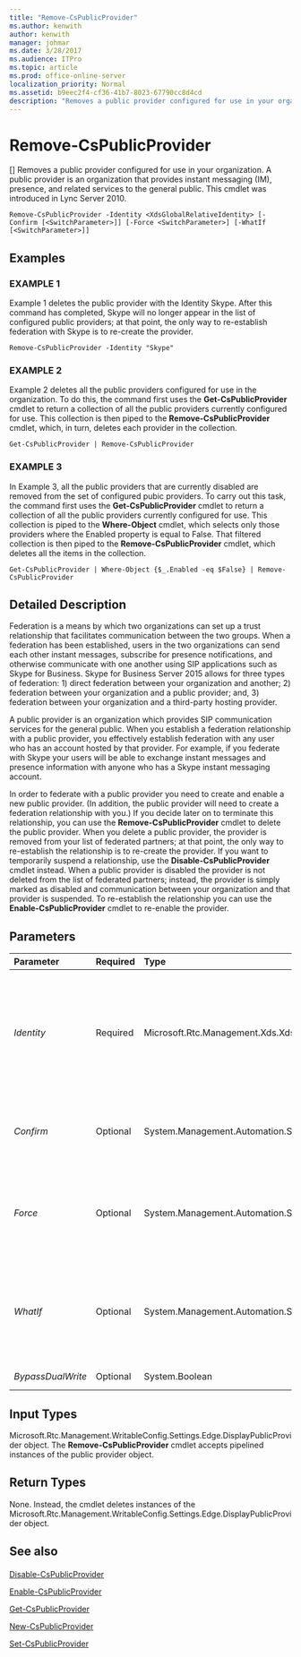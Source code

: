 ```yaml
---
title: "Remove-CsPublicProvider"
ms.author: kenwith
author: kenwith
manager: johmar
ms.date: 3/28/2017
ms.audience: ITPro
ms.topic: article
ms.prod: office-online-server
localization_priority: Normal
ms.assetid: b9eec2f4-cf36-41b7-8023-67790cc8d4cd
description: "Removes a public provider configured for use in your organization. A public provider is an organization that provides instant messaging (IM), presence, and related services to the general public. This cmdlet was introduced in Lync Server 2010."
---
```


# Remove-CsPublicProvider
[]
Removes a public provider configured for use in your organization. A public provider is an organization that provides instant messaging (IM), presence, and related services to the general public. This cmdlet was introduced in Lync Server 2010.
  
```
Remove-CsPublicProvider -Identity <XdsGlobalRelativeIdentity> [-Confirm [<SwitchParameter>]] [-Force <SwitchParameter>] [-WhatIf [<SwitchParameter>]]

```

## Examples

### EXAMPLE 1

Example 1 deletes the public provider with the Identity Skype. After this command has completed, Skype will no longer appear in the list of configured public providers; at that point, the only way to re-establish federation with Skype is to re-create the provider.
  
```
Remove-CsPublicProvider -Identity "Skype"
```

### EXAMPLE 2

Example 2 deletes all the public providers configured for use in the organization. To do this, the command first uses the **Get-CsPublicProvider** cmdlet to return a collection of all the public providers currently configured for use. This collection is then piped to the **Remove-CsPublicProvider** cmdlet, which, in turn, deletes each provider in the collection.
  
```
Get-CsPublicProvider | Remove-CsPublicProvider
```

### EXAMPLE 3

In Example 3, all the public providers that are currently disabled are removed from the set of configured pubic providers. To carry out this task, the command first uses the **Get-CsPublicProvider** cmdlet to return a collection of all the public providers currently configured for use. This collection is piped to the **Where-Object** cmdlet, which selects only those providers where the Enabled property is equal to False. That filtered collection is then piped to the **Remove-CsPublicProvider** cmdlet, which deletes all the items in the collection.
  
```
Get-CsPublicProvider | Where-Object {$_.Enabled -eq $False} | Remove-CsPublicProvider
```

## Detailed Description

Federation is a means by which two organizations can set up a trust relationship that facilitates communication between the two groups. When a federation has been established, users in the two organizations can send each other instant messages, subscribe for presence notifications, and otherwise communicate with one another using SIP applications such as Skype for Business. Skype for Business Server 2015 allows for three types of federation: 1) direct federation between your organization and another; 2) federation between your organization and a public provider; and, 3) federation between your organization and a third-party hosting provider.
  
A public provider is an organization which provides SIP communication services for the general public. When you establish a federation relationship with a public provider, you effectively establish federation with any user who has an account hosted by that provider. For example, if you federate with Skype your users will be able to exchange instant messages and presence information with anyone who has a Skype instant messaging account.
  
In order to federate with a public provider you need to create and enable a new public provider. (In addition, the public provider will need to create a federation relationship with you.) If you decide later on to terminate this relationship, you can use the **Remove-CsPublicProvider** cmdlet to delete the public provider. When you delete a public provider, the provider is removed from your list of federated partners; at that point, the only way to re-establish the relationship is to re-create the provider. If you want to temporarily suspend a relationship, use the **Disable-CsPublicProvider** cmdlet instead. When a public provider is disabled the provider is not deleted from the list of federated partners; instead, the provider is simply marked as disabled and communication between your organization and that provider is suspended. To re-establish the relationship you can use the **Enable-CsPublicProvider** cmdlet to re-enable the provider.
  
## Parameters

|**Parameter**|**Required**|**Type**|**Description**|
|:-----|:-----|:-----|:-----|
| _Identity_ <br/> |Required  <br/> |Microsoft.Rtc.Management.Xds.XdsGlobalRelativeIdentity  <br/> |Unique identifier for the public provider to be removed. The Identity typically the name of the website providing the services.  <br/> |
| _Confirm_ <br/> |Optional  <br/> |System.Management.Automation.SwitchParameter  <br/> |Prompts you for confirmation before executing the command.  <br/> |
| _Force_ <br/> |Optional  <br/> |System.Management.Automation.SwitchParameter  <br/> |Suppresses the display of any non-fatal error message that might occur when running the command.  <br/> |
| _WhatIf_ <br/> |Optional  <br/> |System.Management.Automation.SwitchParameter  <br/> |Describes what would happen if you executed the command without actually executing the command.  <br/> |
| _BypassDualWrite_ <br/> |Optional  <br/> |System.Boolean  <br/> |PARAMVALUE: $true | $false  <br/> |
   
## Input Types

Microsoft.Rtc.Management.WritableConfig.Settings.Edge.DisplayPublicProvider object. The **Remove-CsPublicProvider** cmdlet accepts pipelined instances of the public provider object.
  
## Return Types

None. Instead, the cmdlet deletes instances of the Microsoft.Rtc.Management.WritableConfig.Settings.Edge.DisplayPublicProvider object.
  
## See also

#### 

[Disable-CsPublicProvider](disable-cspublicprovider.md)
  
[Enable-CsPublicProvider](enable-cspublicprovider.md)
  
[Get-CsPublicProvider](get-cspublicprovider.md)
  
[New-CsPublicProvider](new-cspublicprovider.md)
  
[Set-CsPublicProvider](set-cspublicprovider.md)

